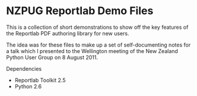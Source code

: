 NZPUG Reportlab Demo Files
==========================

This is a collection of short demonstrations to show off the key
features of the Reportlab PDF authoring library for new users.

The idea was for these files to make
up a set of self-documenting notes for a talk which I
presented to the Wellington meeting of the New Zealand Python User Group
on 8 August 2011.

Dependencies
  - Reportlab Toolkit 2.5
  - Python 2.6
